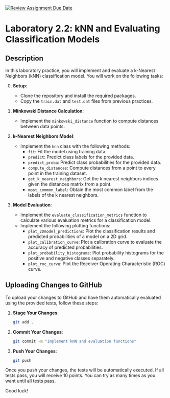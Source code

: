 [![Review Assignment Due Date](https://classroom.github.com/assets/deadline-readme-button-22041afd0340ce965d47ae6ef1cefeee28c7c493a6346c4f15d667ab976d596c.svg)](https://classroom.github.com/a/GrsVzzaf)
# Laboratory 2.2: kNN and Evaluating Classification Models

## Description

In this laboratory practice, you will implement and evaluate a k-Nearest Neighbors (kNN) classification model. You will work on the following tasks:

0. **Setup**:
   - Clone the repository and install the required packages.
   - Copy the `train.dat` and `test.dat` files from previous practices.

1. **Minkowski Distance Calculation**:
   - Implement the `minkowski_distance` function to compute distances between data points.

2. **k-Nearest Neighbors Model**:
   - Implement the `knn` class with the following methods:
     - `fit`: Fit the model using training data.
     - `predict`: Predict class labels for the provided data.
     - `predict_proba`: Predict class probabilities for the provided data.
     - `compute_distances`: Compute distances from a point to every point in the training dataset.
     - `get_k_nearest_neighbors`: Get the k nearest neighbors indices given the distances matrix from a point.
     - `most_common_label`: Obtain the most common label from the labels of the k nearest neighbors.

3. **Model Evaluation**:
   - Implement the `evaluate_classification_metrics` function to calculate various evaluation metrics for a classification model.
   - Implement the following plotting functions:
     - `plot_2Dmodel_predictions`: Plot the classification results and predicted probabilities of a model on a 2D grid.
     - `plot_calibration_curve`: Plot a calibration curve to evaluate the accuracy of predicted probabilities.
     - `plot_probability_histograms`: Plot probability histograms for the positive and negative classes separately.
     - `plot_roc_curve`: Plot the Receiver Operating Characteristic (ROC) curve.

## Uploading Changes to GitHub

To upload your changes to GitHub and have them automatically evaluated using the provided tests, follow these steps:

1. **Stage Your Changes**:
   ```sh
   git add .
    ```
2. **Commit Your Changes**:
    ```sh
    git commit -m "Implement kNN and evaluation functions"
    ```
3. **Push Your Changes**:
    ```sh
    git push 
    ```

Once you push your changes, the tests will be automatically executed. If all tests pass, you will receive 10 points. You can try as many times as you want until all tests pass.

Good luck!
